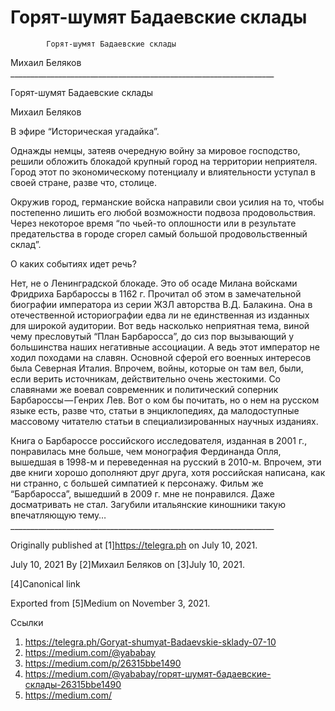 #             Горят-шумят Бадаевские склады
            Горят-шумят Бадаевские склады

   Михаил Беляков
     __________________________________________________________________

Горят-шумят Бадаевские склады

   Михаил Беляков

   В эфире “Историческая угадайка”.

   Однажды немцы, затеяв очередную войну за мировое господство, решили
   обложить блокадой крупный город на территории неприятеля. Город этот по
   экономическому потенциалу и влиятельности уступал в своей стране, разве
   что, столице.

   Окружив город, германские войска направили свои усилия на то, чтобы
   постепенно лишить его любой возможности подвоза продовольствия. Через
   некоторое время “по чьей-то оплошности или в результате предательства в
   городе сгорел самый большой продовольственный склад”.

   О каких событиях идет речь?

   Нет, не о Ленинградской блокаде. Это об осаде Милана войсками Фридриха
   Барбароссы в 1162 г. Прочитал об этом в замечательной биографии
   императора из серии ЖЗЛ авторства В.Д. Балакина. Она в отечественной
   историографии едва ли не единственная из изданных для широкой
   аудитории. Вот ведь насколько неприятная тема, виной чему пресловутый
   “План Барбаросса”, до сиз пор вызывающий у большинства наших негативные
   ассоциации. А ведь этот император не ходил походами на славян. Основной
   сферой его военных интересов была Северная Италия. Впрочем, войны,
   которые он там вел, были, если верить источникам, действительно очень
   жестокими. Со славянами же воевал современник и политический соперник
   Барбароссы — Генрих Лев. Вот о ком бы почитать, но о нем на русском
   языке есть, разве что, статьи в энциклопедиях, да малодоступные
   массовому читателю статьи в специализированных научных изданиях.

   Книга о Барбароссе российского исследователя, изданная в 2001 г.,
   понравилась мне больше, чем монография Фердинанда Опля, вышедшая в
   1998-м и переведенная на русский в 2010-м. Впрочем, эти две книги
   хорошо дополняют друг друга, хотя российская написана, как ни странно,
   с большей симпатией к персонажу. Фильм же “Барбаросса”, вышедший в 2009
   г. мне не понравился. Даже досматривать не стал. Загубили итальянские
   киношники такую впечатляющую тему…
     __________________________________________________________________

   Originally published at [1]https://telegra.ph on July 10, 2021.

<time>July 10, 2021</time>
   By [2]Михаил Беляков on [3]July 10, 2021.

   [4]Canonical link

   Exported from [5]Medium on November 3, 2021.

Ссылки

   1. https://telegra.ph/Goryat-shumyat-Badaevskie-sklady-07-10
   2. https://medium.com/@yababay
   3. https://medium.com/p/26315bbe1490
   4. https://medium.com/@yababay/горят-шумят-бадаевские-склады-26315bbe1490
   5. https://medium.com/

